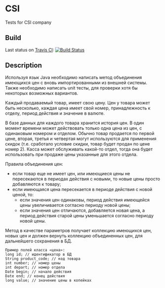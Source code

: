 # CSI
Tests for CSI company

## Build
Last status on [Travis CI](https://travis-ci.org/Terentich/csi/builds): [![Build Status](https://travis-ci.org/Terentich/csi.svg?branch=master)](https://travis-ci.org/Terentich/csi)

## Description
Используя язык Java необходимо написать метод объединения имеющихся цен с вновь импортированными из внешней системы. Также необходимо написать unit тесты, для проверки хотя бы некоторых возможных вариантов.

Каждый продаваемый товар, имеет свою цену. Цен у товара может быть несколько, каждая цена имеет свой номер, принадлежность к отделу, период действия и значение в валюте. 

В базе данных для каждого товара хранится история цен. В один момент времени может действовать только одна цена из цен, с одинаковым номером и отделом. Обычно товар продается по первой цене, вторая, третья и четвертая могут используются для применения скидок (т.е. сработало условие скидки, товар будет продан по цене номер 2). Касса может обслуживать какой-то отдел, тогда она будет использовать при продаже цены указанные для этого отдела.

Правила объединения цен:
- если товар еще не имеет цен, или имеющиеся цены не пересекаются в периодах действия с новыми, то новые цены просто добавляются к товару;
- если имеющаяся цена пересекается в периоде действия с новой ценой, то:
    - если значения цен одинаковы, период действия имеющейся цены увеличивается согласно периоду новой цены;
    - если значения цен отличаются, добавляется новая цена, а период действия старой цены уменьшается согласно периоду новой цены.
	
Метод в качестве параметров получает коллекцию имеющихся цен, новых цен и должен вернуть коллекцию объединенных цен, для дальнейшего сохранения в БД. 

	Пример полей класса «цена»:
	long id; // идентификатор в БД
	String product_code; // код товара
	int number; // номер цены
	int depart; // номер отдела
	Date begin; // начало действия
	Date end; // конец действия
	long value; // значение цены в копейках
